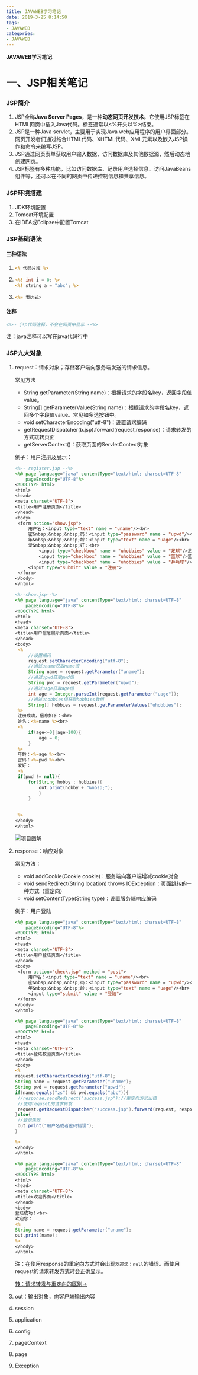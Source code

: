 ```yaml
---
title: JAVAWEB学习笔记
date: 2019-3-25 8:14:50
tags:
- JAVAWEB
categories:
- JAVAWEB
---
```


**JAVAWEB学习笔记**

<!--more-->

# 一、JSP相关笔记

### JSP简介

1. JSP全称**Java Server Pages**，是一种**动态网页开发技术**。它使用JSP标签在HTML网页中插入Java代码。标签通常以<%开头以%>结束。
2. JSP是一种Java servlet，主要用于实现Java web应用程序的用户界面部分。网页开发者们通过结合HTML代码、XHTML代码、XML元素以及嵌入JSP操作和命令来编写JSP。
3. JSP通过网页表单获取用户输入数据、访问数据库及其他数据源，然后动态地创建网页。
4. JSP标签有多种功能，比如访问数据库、记录用户选择信息、访问JavaBeans组件等，还可以在不同的网页中传递控制信息和共享信息。

### JSP环境搭建

1. JDK环境配置
2. Tomcat环境配置
3. 在IDEA或Eclipse中配置Tomcat

### JSP基础语法

#### 三种语法

1. ```jsp
   <% 代码片段 %>
   ```

2. ```jsp
   <%! int i = 0; %>
   <%! string a = "abc"; %>
   ```

3. ```jsp
   <%= 表达式>
   ```

#### 注释

```jsp
<%-- jsp代码注释，不会在网页中显示 --%>
```

注：java注释可以写在java代码行中

### JSP九大对象

1. request：请求对象；存储客户端向服务端发送的请求信息。

   常见方法

   - String getParameter(String name)：根据请求的字段名key，返回字段值value。
   - String[] getParameterValue(String name)：根据请求的字段名key，返回多个字段值value。常见如多选按钮中。
   - void setCharacterEncoding("utf-8")：设置请求编码
   - getRequestDispatcher(b.jsp).forward(request,response)：请求转发的方式跳转页面
   - getServerContext()：获取页面的ServletContext对象

   例子：用户注册及展示：

   ```jsp
   <%-- register.jsp --%>
   <%@ page language="java" contentType="text/html; charset=UTF-8"
       pageEncoding="UTF-8"%>
   <!DOCTYPE html>
   <html>
   <head>
   <meta charset="UTF-8">
   <title>用户注册页面</title>
   </head>
   <body>
   	<form action="show.jsp">
   		用户名：<input type="text" name = "uname"/><br>
   		密&nbsp;&nbsp;&nbsp;码：<input type="password" name = "upwd"/><br>
   		年&nbsp;&nbsp;&nbsp;龄：<input type="text" name = "uage"/><br>
   		爱&nbsp;&nbsp;&nbsp;好：<br>
   			<input type="checkbox" name = "uhobbies" value = "足球"/>足球
   			<input type="checkbox" name = "uhobbies" value = "篮球"/>篮球
   			<input type="checkbox" name = "uhobbies" value = "乒乓球"/>乒乓球
   		<input type="submit" value = "注册">
   	</form>
   </body>
   </html>
   ```

   ```jsp
   <%--show.jsp--%>
   <%@ page language="java" contentType="text/html; charset=UTF-8"
       pageEncoding="UTF-8"%>
   <!DOCTYPE html>
   <html>
   <head>
   <meta charset="UTF-8">
   <title>用户信息展示页面</title>
   </head>
   <body>
   	<% 
   		//设置编码
   		request.setCharacterEncoding("utf-8");
   		//通过uname获取name值
   		String name = request.getParameter("uname");
   		//通过upwd获取pwd值
   		String pwd = request.getParameter("upwd");
   		//通过uage获取age值
   		int age = Integer.parseInt(request.getParameter("uage"));
   		//通过uhobbies值获取hobbies数组
   		String[] hobbies = request.getParameterValues("uhobbies");
   	%>
   	注册成功，信息如下：<br>
   	姓名：<%=name %><br>
   	<%
   		if(age<=0||age>100){
   			age = 0;
   		}
   	%>
   	年龄：<%=age %><br>
   	密码：<%=pwd %><br>
   	爱好：
   	<%
   	if(pwd != null){
   		for(String hobby : hobbies){
   			out.print(hobby + "&nbsp;");
   			}
   		}
   	
   		
   	%>
   </body>
   </html>
   ```

   ![项目图解](http://ww1.sinaimg.cn/large/006zQofnly1gab0y6zouej30b706oq2y.jpg)

2. response：响应对象

   常见方法：

   - void addCookie(Cookie cookie)：服务端向客户端增减cookie对象
   - void sendRedirect(String location) throws IOException：页面跳转的一种方式（重定向）
   - void setContentType(String type)：设置服务端响应编码

   例子：用户登陆

   ```jsp
   <%@ page language="java" contentType="text/html; charset=UTF-8"
       pageEncoding="UTF-8"%>
   <!DOCTYPE html>
   <html>
   <head>
   <meta charset="UTF-8">
   <title>用户登陆页面</title>
   </head>
   <body>
   	<form action="check.jsp" method = "post">
   		用户名：<input type="text" name = "uname"/><br>
   		密&nbsp;&nbsp;&nbsp;码：<input type="password" name = "upwd"/><br>
   		年&nbsp;&nbsp;&nbsp;龄：<input type="text" name = "uage"/><br>
   		<input type="submit" value = "登陆">
   	</form>
   </body>
   </html>
   ```

   ```jsp
   <%@ page language="java" contentType="text/html; charset=UTF-8"
       pageEncoding="UTF-8"%>
   <!DOCTYPE html>
   <html>
   <head>
   <meta charset="UTF-8">
   <title>登陆校验页面</title>
   </head>
   <body>
   <%
   request.setCharacterEncoding("utf-8");
   String name = request.getParameter("uname");
   String pwd = request.getParameter("upwd");
   if(name.equals("zs") && pwd.equals("abc")){
   	//response.sendRedirect("success.jsp");//重定向方式出错
   	//使用requset的请求转发
   	request.getRequestDispatcher("success.jsp").forward(request, response);
   }else{
   	//登录失败
   	out.print("用户名或者密码错误");
   }
   
   %>
   </body>
   </html>
   ```

   ```jsp
   <%@ page language="java" contentType="text/html; charset=UTF-8"
       pageEncoding="UTF-8"%>
   <!DOCTYPE html>
   <html>
   <head>
   <meta charset="UTF-8">
   <title>欢迎界面</title>
   </head>
   <body>
   登陆成功！<br>
   欢迎您：
   <%
   String name = request.getParameter("uname");
   out.print(name);
   %>
   </body>
   </html>
   ```

   注：在使用response的重定向方式时会出现`欢迎您：null`的错误。而使用request的请求转发方式时会正确显示。

   [转：请求转发与重定向的区别->](https://blog.csdn.net/u010452388/article/details/80398929)

3. out：输出对象，向客户端输出内容

4. session

5. application 

6. config

7. pageContext

8. page

9. Exception

